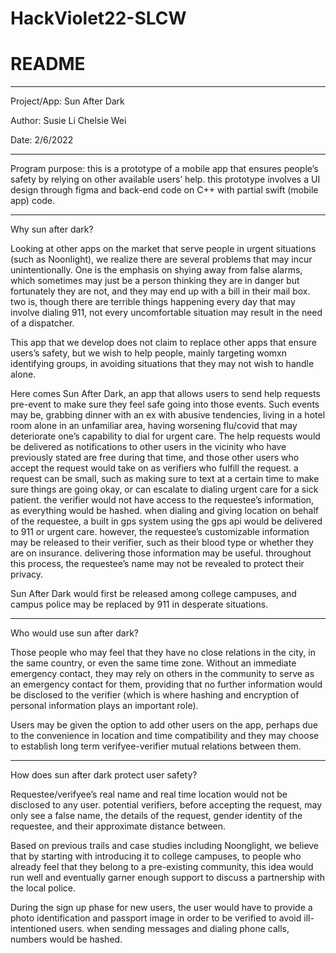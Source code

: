 # HackViolet22-SLCW


# README

***

Project/App: Sun After Dark

Author: Susie Li Chelsie Wei

Date: 2/6/2022

***

Program purpose: this is a prototype of a mobile app that ensures people’s safety by relying on other available users’ help. this prototype involves a UI design through figma and back-end code on C++ with partial swift (mobile app) code.

-------------------------------------------------------------------------------------------------------------------------------------------------------------

Why sun after dark?

Looking at other apps on the market that serve people in urgent situations (such as Noonlight), we realize there are several problems that may incur unintentionally. One is the emphasis on shying away from false alarms, which sometimes may just be a person thinking they are in danger but fortunately they are not, and they may end up with a bill in their mail box. two is, though there are terrible things happening every day that may involve dialing 911, not every uncomfortable situation may result in the need of a dispatcher. 

This app that we develop does not claim to replace other apps that ensure users’s safety, but we wish to help people, mainly targeting womxn identifying groups, in avoiding situations that they may not wish to handle alone.

Here comes Sun After Dark, an app that allows users to send help requests pre-event to make sure they feel safe going into those events. Such events may be, grabbing dinner with an ex with abusive tendencies, living in a hotel room alone in an unfamiliar area, having worsening flu/covid that may deteriorate one’s capability to dial for urgent care. The help requests would be delivered as notifications to other users in the vicinity who have previously stated are free during that time, and those other users who accept the request would take on as verifiers who fulfill the request. a request can be small, such as making sure to text at a certain time to make sure things are going okay, or can escalate to dialing urgent care for a sick patient. the verifier would not have access to the requestee’s information, as everything would be hashed. when dialing and giving location on behalf of the requestee, a built in gps system using the gps api would be delivered to 911 or urgent care. however, the requestee’s customizable information may be released to their verifier, such as their blood type or whether they are on insurance. delivering those information may be useful. throughout this process, the requestee’s name may not be revealed to protect their privacy. 

Sun After Dark would first be released among college campuses, and campus police may be replaced by 911 in desperate situations. 

-------------------------------------------------------------------------------------------------------------------------------------------------------------

Who would use sun after dark?

Those people who may feel that they have no close relations in the city, in the same country, or even the same time zone. Without an immediate emergency contact, they may rely on others in the community to serve as an emergency contact for them, providing that no further information would be disclosed to the verifier (which is where hashing and encryption of personal information plays an important role). 

Users may be given the option to add other users on the app, perhaps due to the convenience in location and time compatibility and they may choose to establish long term verifyee-verifier mutual relations between them. 

-------------------------------------------------------------------------------------------------------------------------------------------------------------

How does sun after dark protect user safety?

Requestee/verifyee’s real name and real time location would not be disclosed to any user. potential verifiers, before accepting the request, may only see a false name, the details of the request, gender identity of the requestee, and their approximate distance between. 

Based on previous trails and case studies including Noonglight, we believe that by starting with introducing it to college campuses, to people who already feel that they belong to a pre-existing community, this idea would run well and eventually garner enough support to discuss a partnership with the local police. 

During the sign up phase for new users, the user would have to provide a photo identification and passport image in order to be verified to avoid ill-intentioned users. when sending messages and dialing phone calls, numbers would be hashed.
